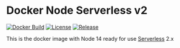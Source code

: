 # Docker Node Serverless v2

[![Docker Build](https://img.shields.io/docker/build/comicrelief/docker-node-sls-2.svg)](https://hub.docker.com/r/comicrelief/docker-node-sls-2)
[![License](https://img.shields.io/github/license/comicrelief/docker-node-sls.svg)](https://hub.docker.com/r/comicrelief/docker-node-sls-2)
[![Release](https://img.shields.io/github/release/comicrelief/docker-node-sls.svg)](https://hub.docker.com/r/comicrelief/docker-node-sls-2)

This is the docker image with Node 14 ready for use [Serverless](https://serverless.com) 2.x
